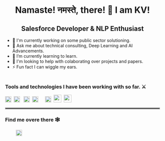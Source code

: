 <h1 align="center">Namaste! नमस्ते, there! 🙏 I am KV!</h1>
<h2 align="center">Salesforce Developer & NLP Enthusiast</h2>
  

-   🔭 I'm currently working on some public sector solutioning.<br>
-   💬 Ask me about technical consulting, Deep Learning and AI Advancements.<br>
-   🌱 I’m currently learning to learn. <br>
-   🤝 I'm looking to help with colaborating over projects and papers.<br>
-   ⚡ Fun fact I can wiggle my ears. <br>
&nbsp;
### Tools and technologies I have been working with so far. ⚔️ 

<img height="20" src="https://cdn.svgporn.com/logos/javascript.svg">&nbsp;&nbsp;<img height="20" src="https://cdn.svgporn.com/logos/c-plusplus.svg"> &nbsp;&nbsp;<img height="20" src="https://cdn.svgporn.com/logos/python.svg">&nbsp;&nbsp;<img height="20" src="https://cdn.svgporn.com/logos/java.svg"><!---<img height="20" src="https://pytorch.org/assets/pytorch-logo.png">&nbsp;-->&nbsp;&nbsp;<img height="15" src="https://matplotlib.org/_static/logo2_compressed.svg"><img height="20" src="https://cdn.svgporn.com/logos/tensorflow.svg">&nbsp;&nbsp;<img height="25" src="https://pandas.pydata.org/static/img/pandas_white.svg">&nbsp;&nbsp;<img height="25" src="./assets/Salesforce.com_logo.png"> 

  
  <hr style="border:2px solid gray"> </hr>
  
### Find me overe there 🕸️
<a href="https://www.linkedin.com/in/kirtivardhansingh/"><img height="15" src="https://cdn.svgporn.com/logos/linkedin-icon.svg"></a>&nbsp;&nbsp; &nbsp;
<a href="https://ikirtivardhansingh.github.io"><img height="20" src="https://github.com/ikirtivardhansingh/portfolio/blob/master/web.png"></a> 
